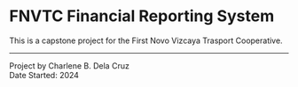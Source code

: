 # FNVTC Financial Reporting System
This is a capstone project for the First Novo Vizcaya Trasport Cooperative.

---

Project by Charlene B. Dela Cruz  
Date Started: 2024